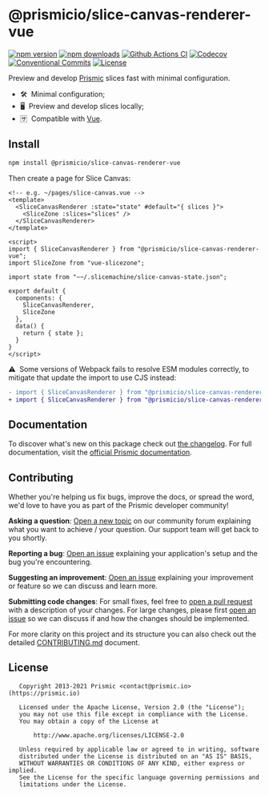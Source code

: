 <!--

Replace all on all files (README.md, CONTRIBUTING.md, bug_report.md, package.json):
- @prismicio/slice-canvas-renderer-vue
- Preview and develop Prismic slices fast with minimal configuration
- prismicio/slice-canvas
- slice-canvas

-->

# @prismicio/slice-canvas-renderer-vue

[![npm version][npm-version-src]][npm-version-href]
[![npm downloads][npm-downloads-src]][npm-downloads-href]
[![Github Actions CI][github-actions-ci-src]][github-actions-ci-href]
[![Codecov][codecov-src]][codecov-href]
[![Conventional Commits][conventional-commits-src]][conventional-commits-href]
[![License][license-src]][license-href]

Preview and develop [Prismic][prismic] slices fast with minimal configuration.

- 🛠 &nbsp;Minimal configuration;
- 🖥 &nbsp;Preview and develop slices locally;
- 🈂 &nbsp;Compatible with [Vue][vue].

## Install

```bash
npm install @prismicio/slice-canvas-renderer-vue
```

Then create a page for Slice Canvas:
```vue
<!-- e.g. ~/pages/slice-canvas.vue -->
<template>
  <SliceCanvasRenderer :state="state" #default="{ slices }">
    <SliceZone :slices="slices" />
  </SliceCanvasRenderer>
</template>

<script>
import { SliceCanvasRenderer } from "@prismicio/slice-canvas-renderer-vue";
import SliceZone from "vue-slicezone";

import state from "~~/.slicemachine/slice-canvas-state.json";

export default {
  components: {
    SliceCanvasRenderer,
    SliceZone
  },
  data() {
    return { state };
  }
}
</script>
```

⚠ &nbsp;Some versions of Webpack fails to resolve ESM modules correctly, to mitigate that update the import to use CJS instead:
```diff
- import { SliceCanvasRenderer } from "@prismicio/slice-canvas-renderer-vue";
+ import { SliceCanvasRenderer } from "@prismicio/slice-canvas-renderer-vue/dist/index.cjs";
```

## Documentation

To discover what's new on this package check out [the changelog][changelog]. For full documentation, visit the [official Prismic documentation][prismic-docs].

## Contributing

Whether you're helping us fix bugs, improve the docs, or spread the word, we'd love to have you as part of the Prismic developer community!

**Asking a question**: [Open a new topic][forum-question] on our community forum explaining what you want to achieve / your question. Our support team will get back to you shortly.

**Reporting a bug**: [Open an issue][repo-bug-report] explaining your application's setup and the bug you're encountering.

**Suggesting an improvement**: [Open an issue][repo-feature-request] explaining your improvement or feature so we can discuss and learn more.

**Submitting code changes**: For small fixes, feel free to [open a pull request][repo-pull-requests] with a description of your changes. For large changes, please first [open an issue][repo-feature-request] so we can discuss if and how the changes should be implemented.

For more clarity on this project and its structure you can also check out the detailed [CONTRIBUTING.md][contributing] document.

## License

```
   Copyright 2013-2021 Prismic <contact@prismic.io> (https://prismic.io)

   Licensed under the Apache License, Version 2.0 (the "License");
   you may not use this file except in compliance with the License.
   You may obtain a copy of the License at

       http://www.apache.org/licenses/LICENSE-2.0

   Unless required by applicable law or agreed to in writing, software
   distributed under the License is distributed on an "AS IS" BASIS,
   WITHOUT WARRANTIES OR CONDITIONS OF ANY KIND, either express or implied.
   See the License for the specific language governing permissions and
   limitations under the License.
```

<!-- Links -->

[prismic]: https://prismic.io

<!-- TODO: Replace link with a more useful one if available -->

[prismic-docs]: https://prismic.io/docs
[changelog]: ./CHANGELOG.md
[contributing]: ./CONTRIBUTING.md
[vue]: https://vuejs.org

<!-- TODO: Replace link with a more useful one if available -->

[forum-question]: https://community.prismic.io
[repo-bug-report]: https://github.com/prismicio/slice-canvas/issues/new?assignees=&labels=bug&template=bug_report.md&title=
[repo-feature-request]: https://github.com/prismicio/slice-canvas/issues/new?assignees=&labels=enhancement&template=feature_request.md&title=
[repo-pull-requests]: https://github.com/prismicio/slice-canvas/pulls

<!-- Badges -->

[npm-version-src]: https://img.shields.io/npm/v/@prismicio/slice-canvas-renderer-vue/latest.svg
[npm-version-href]: https://npmjs.com/package/@prismicio/slice-canvas-renderer-vue
[npm-downloads-src]: https://img.shields.io/npm/dm/@prismicio/slice-canvas-renderer-vue.svg
[npm-downloads-href]: https://npmjs.com/package/@prismicio/slice-canvas-renderer-vue
[github-actions-ci-src]: https://github.com/prismicio/slice-canvas/workflows/ci/badge.svg
[github-actions-ci-href]: https://github.com/prismicio/slice-canvas/actions?query=workflow%3Aci
[codecov-src]: https://img.shields.io/codecov/c/github/prismicio/slice-canvas.svg
[codecov-href]: https://codecov.io/gh/prismicio/slice-canvas
[conventional-commits-src]: https://img.shields.io/badge/Conventional%20Commits-1.0.0-yellow.svg
[conventional-commits-href]: https://conventionalcommits.org
[license-src]: https://img.shields.io/npm/l/@prismicio/slice-canvas-renderer-vue.svg
[license-href]: https://npmjs.com/package/@prismicio/slice-canvas-renderer-vue
